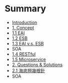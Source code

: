 # Summary

* [Introduction](README.md)
* [1. Concept](concept.md)
* [1.1 EAI](1.1-eai.md)
* [1.2 ESB](1.2-esb.md)
* [1.3 EAI v.s. ESB](1.3-eai-v.s.-esb.md)
* SOA
* [1.4 RESTful](1.4-restful.md)
* [1.5 Microservice](1.5-microservice.md)
* [2. Questions & Solutions](question-and-solution.md)
* [2.1 海底撈幾根針](2.1.md)
* SOA

